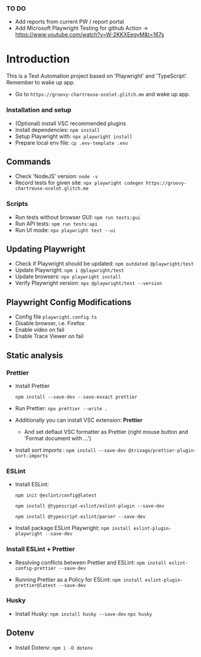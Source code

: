 ### TO DO

- Add reports from current PW / report portal
- Add Microsoft Playwright Testing for github Action -> https://www.youtube.com/watch?v=W-2KKXEegyM&t=167s

# Introduction

This is a Test Automation project based on 'Playwright' and 'TypeScript'.
Remember to wake up app.

- Go to `https://groovy-chartreuse-ocelot.glitch.me` and wake up app.

### Installation and setup

- (Optional) install VSC recommended plugins
- Install dependencies: `npm install`
- Setup Playwright with: `npx playwright install`
- Prepare local env file: `cp .env-template .env`

## Commands

- Check 'NodeJS' version: `node -v`
- Record tests for given site:
  `npx playwright codegen https://groovy-chartreuse-ocelot.glitch.me`

### Scripts

- Run tests without browser GUI:
  `npm run tests:gui`
- Run API tests:
  `npm run tests:api`
- Run UI mode:
  `npx playwright test --ui`

## Updating Playwright

- Check if Playwright should be updated:
  `npm outdated @playwright/test`
- Update Playwright:
  `npm i @playwright/test`
- Update browsers:
  `npx playwright install`
- Verify Playwright version:
  `npx @playwright/test --version`

## Playwright Config Modifications

- Config file `playwright.config.ts`
- Disable browser, i.e. Firefox
- Enable video on fail
- Enable Trace Viewer on fail

## Static analysis

### Prettier

- Install Prettier

  `npm install --save-dev --save-exxact prettier`

- Run Prettier:
  `npx prettier --write .`
- Additionally you can install VSC extension: **Prettier**

  - And set deflaut VSC formatter as Prettier (right mouse button and 'Format document with ...')

- Install sort imports : `npm install --save-dev @trivago/prettier-plugin-sort-imports`

### ESLint

- Install ESLint:

  `npm init @eslint/config@latest`

  `npm install @typescript-eslint/eslint-plugin --save-dev`

  `npm install @typescript-eslint/parser --save-dev`

- Install package ESLint Playwright:
  `npm install eslint-plugin-playwright --save-dev`

### Install ESLint + Prettier

- Resolving conflicts between Prettier and ESLint:
  `npm install eslint-config-prettier --save-dev`

- Running Prettier as a Policy for ESLint:
  `npm install eslint-plugin-prettier@latest --save-dev`

### Husky

- Install Husky:
  `npm install husky --save-dev`
  `npx husky`

## Dotenv

- Install Dotenv:
  `npm i -D dotenv`
